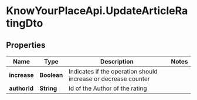 # KnowYourPlaceApi.UpdateArticleRatingDto

## Properties
Name | Type | Description | Notes
------------ | ------------- | ------------- | -------------
**increase** | **Boolean** | Indicates if the operation should increase or decrease counter | 
**authorId** | **String** | Id of the Author of the rating | 
